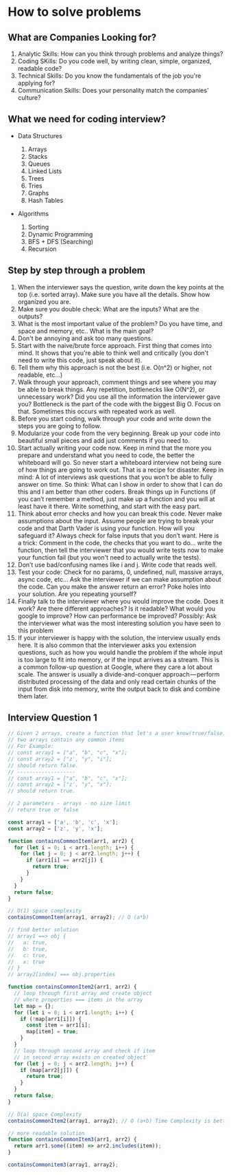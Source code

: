 # How to solve problems

## What are Companies Looking for?

1. Analytic Skills: How can you think through problems and analyze things?
2. Coding SKills: Do you code well, by writing clean, simple, organized, readable code?
3. Technical Skills: Do you know the fundamentals of the job you're applying for?
4. Communication Skills: Does your personality match the companies' culture?

## What we need for coding interview?

- Data Structures

  1. Arrays
  2. Stacks
  3. Queues
  4. Linked Lists
  5. Trees
  6. Tries
  7. Graphs
  8. Hash Tables

- Algorithms
  1. Sorting
  2. Dynamic Programming
  3. BFS + DFS (Searching)
  4. Recursion

## Step by step through a problem

1. When the interviewer says the question, write down the key points at the top (i.e. sorted
   array). Make sure you have all the details. Show how organized you are.
2. Make sure you double check: What are the inputs? What are the outputs?
3. What is the most important value of the problem? Do you have time, and space and memory,
   etc.. What is the main goal?
4. Don't be annoying and ask too many questions.
5. Start with the naive/brute force approach. First thing that comes into mind. It shows that
   you’re able to think well and critically (you don't need to write this code, just speak about it).
6. Tell them why this approach is not the best (i.e. O(n^2) or higher, not readable, etc...)
7. Walk through your approach, comment things and see where you may be able to break things.
   Any repetition, bottlenecks like O(N^2), or unnecessary work? Did you use all the information
   the interviewer gave you? Bottleneck is the part of the code with the biggest Big O. Focus on
   that. Sometimes this occurs with repeated work as well.
8. Before you start coding, walk through your code and write down the steps you are going to
   follow.
9. Modularize your code from the very beginning. Break up your code into beautiful small pieces
   and add just comments if you need to.
10. Start actually writing your code now. Keep in mind that the more you prepare and understand
    what you need to code, the better the whiteboard will go. So never start a whiteboard
    interview not being sure of how things are going to work out. That is a recipe for disaster.
    Keep in mind: A lot of interviews ask questions that you won’t be able to fully answer on time.
    So think: What can I show in order to show that I can do this and I am better than other
    coders. Break things up in Functions (if you can’t remember a method, just make up a function
    and you will at least have it there. Write something, and start with the easy part.
11. Think about error checks and how you can break this code. Never make assumptions about the
    input. Assume people are trying to break your code and that Darth Vader is using your
    function. How will you safeguard it? Always check for false inputs that you don’t want. Here is
    a trick: Comment in the code, the checks that you want to do… write the function, then tell the
    interviewer that you would write tests now to make your function fail (but you won't need to
    actually write the tests).
12. Don’t use bad/confusing names like i and j. Write code that reads well.
13. Test your code: Check for no params, 0, undefined, null, massive arrays, async code, etc… Ask
    the interviewer if we can make assumption about the code. Can you make the answer return
    an error? Poke holes into your solution. Are you repeating yourself?
14. Finally talk to the interviewer where you would improve the code. Does it work? Are there
    different approaches? Is it readable? What would you google to improve? How can
    performance be improved? Possibly: Ask the interviewer what was the most interesting
    solution you have seen to this problem
15. If your interviewer is happy with the solution, the interview usually ends here. It is also
    common that the interviewer asks you extension questions, such as how you would handle the
    problem if the whole input is too large to fit into memory, or if the input arrives as a stream.
    This is a common follow-up question at Google, where they care a lot about scale. The answer
    is usually a divide-and-conquer approach — perform distributed processing of the data and only
    read certain chunks of the input from disk into memory, write the output back to disk and
    combine them later.

## Interview Question 1

```js
// Given 2 arrays, create a function that let's a user know(true/false) whether those
// two arrays contain any common items
// For Example:
// const array1 = ["a", "b", "c", "x"];
// const array2 = ["z', "y", "i"];
// should return false.
// -------------------
// const array1 = ["a", "b", "c", "x"];
// const array2 = ["z', "y", "x"];
// should return true.

// 2 parameters - arrays - no size limit
// return true or false

const array1 = ['a', 'b', 'c', 'x'];
const array2 = ['z', 'y', 'x'];

function containsCommonItem(arr1, arr2) {
  for (let i = 0; i < arr1.length; i++) {
    for (let j = 0; j < arr2.length; j++) {
      if (arr1[i] == arr2[j]) {
        return true;
      }
    }
  }
  return false;
}

// O(1) space complexity
containsCommonItem(array1, array2); // O (a*b)

// find better solution
// array1 ==> obj {
//   a: true,
//   b: true,
//   c: true,
//   x: true
// }
// array2[index] === obj.properties

function containsCommonItem2(arr1, arr2) {
  // loop through first array and create object
  // where properties === items in the array
  let map = {};
  for (let i = 0; i < arr1.length; i++) {
    if (!map[arr1[i]]) {
      const item = arr1[i];
      map[item] = true;
    }
  }
  // loop through second array and check if item
  // in second array exists on created object
  for (let j = 0; j < arr2.length; j++) {
    if (map[arr2[j]]) {
      return true;
    }
  }
  return false;
}

// O(a) space Complexity
containsCommonItem2(array1, array2); // O (a+b) Time Complexity is better

// more readable solution
function containsCommonItem3(arr1, arr2) {
  return arr1.some((item) => arr2.includes(item));
}

containsCommonitem3(array1, array2);
```
